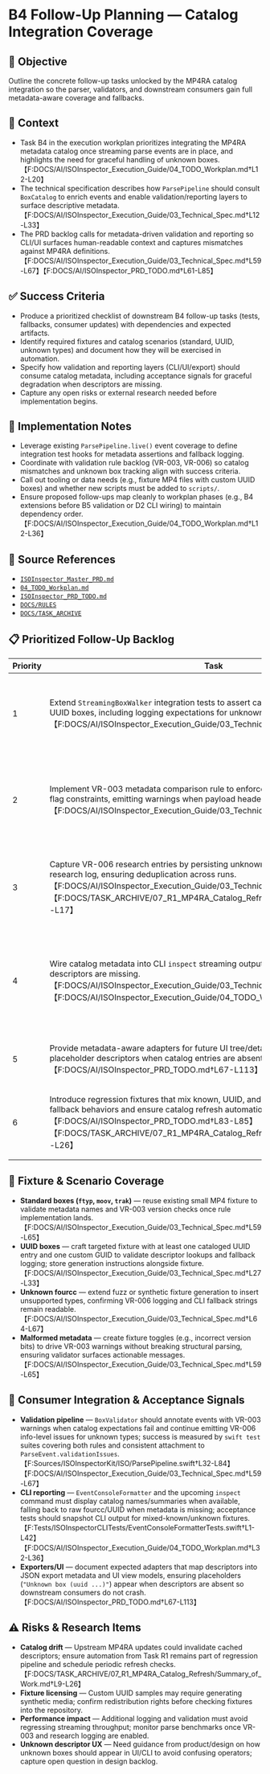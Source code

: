 # B4 Follow-Up Planning — Catalog Integration Coverage

## 🎯 Objective

Outline the concrete follow-up tasks unlocked by the MP4RA catalog integration so the parser, validators, and downstream
consumers gain full metadata-aware coverage and fallbacks.

## 🧩 Context

- Task B4 in the execution workplan prioritizes integrating the MP4RA metadata catalog once streaming parse events are
  in place, and highlights the need for graceful handling of unknown
  boxes.【F:DOCS/AI/ISOInspector_Execution_Guide/04_TODO_Workplan.md†L12-L20】
- The technical specification describes how `ParsePipeline` should consult `BoxCatalog` to enrich events and enable validation/reporting layers to surface descriptive metadata.【F:DOCS/AI/ISOInspector_Execution_Guide/03_Technical_Spec.md†L12-L33】
- The PRD backlog calls for metadata-driven validation and reporting so CLI/UI surfaces human-readable context and
  captures mismatches against MP4RA
  definitions.【F:DOCS/AI/ISOInspector_Execution_Guide/03_Technical_Spec.md†L59-L67】【F:DOCS/AI/ISOInspector_PRD_TODO.md†L61-L85】

## ✅ Success Criteria

- Produce a prioritized checklist of downstream B4 follow-up tasks (tests, fallbacks, consumer updates) with
  dependencies and expected artifacts.
- Identify required fixtures and catalog scenarios (standard, UUID, unknown types) and document how they will be
  exercised in automation.
- Specify how validation and reporting layers (CLI/UI/export) should consume catalog metadata, including acceptance
  signals for graceful degradation when descriptors are missing.
- Capture any open risks or external research needed before implementation begins.

## 🔧 Implementation Notes

- Leverage existing `ParsePipeline.live()` event coverage to define integration test hooks for metadata assertions and fallback logging.
- Coordinate with validation rule backlog (VR-003, VR-006) so catalog mismatches and unknown box tracking align with
  success criteria.
- Call out tooling or data needs (e.g., fixture MP4 files with custom UUID boxes) and whether new scripts must be added to `scripts/`.
- Ensure proposed follow-ups map cleanly to workplan phases (e.g., B4 extensions before B5 validation or D2 CLI wiring)
  to maintain dependency order.【F:DOCS/AI/ISOInspector_Execution_Guide/04_TODO_Workplan.md†L12-L36】

## 🧠 Source References

- [`ISOInspector_Master_PRD.md`](../AI/ISOViewer/ISOInspector_PRD_Full/ISOInspector_Master_PRD.md)
- [`04_TODO_Workplan.md`](../AI/ISOInspector_Execution_Guide/04_TODO_Workplan.md)
- [`ISOInspector_PRD_TODO.md`](../AI/ISOViewer/ISOInspector_PRD_TODO.md)
- [`DOCS/RULES`](../RULES)
- [`DOCS/TASK_ARCHIVE`](../TASK_ARCHIVE)

## 📋 Prioritized Follow-Up Backlog

| Priority | Task | Dependencies | Expected Artifacts |
|----------|------|--------------|--------------------|
| 1 | Extend `StreamingBoxWalker` integration tests to assert catalog lookups for standard and UUID boxes, including logging expectations for unknown identifiers.【F:DOCS/AI/ISOInspector_Execution_Guide/03_Technical_Spec.md†L27-L33】 | `ParsePipeline.live()` fixture harness; bundled MP4RA catalog. | New integration test covering `ParsePipeline.live()` event metadata; log snapshot or assertion utilities verifying single logging per unknown type. |
| 2 | Implement VR-003 metadata comparison rule to enforce MP4RA-defined version and flag constraints, emitting warnings when payload headers diverge.【F:DOCS/AI/ISOInspector_Execution_Guide/03_Technical_Spec.md†L59-L65】 | VR-003 spec; metadata-enriched events from Task 1. | Unit and integration tests in `BoxValidatorTests` validating mismatched version/flags; documentation updates describing VR-003 behavior. |
| 3 | Capture VR-006 research entries by persisting unknown box types with offsets into a research log, ensuring deduplication across runs.【F:DOCS/AI/ISOInspector_Execution_Guide/03_Technical_Spec.md†L64-L67】【F:DOCS/TASK_ARCHIVE/07_R1_MP4RA_Catalog_Refresh/Summary_of_Work.md†L9-L17】 | Task 1 logging utilities; research backlog process from R1. | New persistence helper and test ensuring unknown boxes append to research log; CLI flag docs for enabling/disabling logging. |
| 4 | Wire catalog metadata into CLI `inspect` streaming output with graceful fallback when descriptors are missing.【F:DOCS/AI/ISOInspector_Execution_Guide/03_Technical_Spec.md†L23-L33】【F:DOCS/AI/ISOInspector_Execution_Guide/04_TODO_Workplan.md†L32-L36】 | EventConsoleFormatter; CLI pipeline skeleton. | Updated console formatter tests showing name/summary usage and placeholder text for unknown descriptors; CLI acceptance test capturing sample output. |
| 5 | Provide metadata-aware adapters for future UI tree/detail panes, including placeholder descriptors when catalog entries are absent.【F:DOCS/AI/ISOInspector_PRD_TODO.md†L67-L113】 | Combine stores planned in Phase C; metadata-enriched events. | Interface contract document plus view model unit tests verifying fallback descriptors. |
| 6 | Introduce regression fixtures that mix known, UUID, and custom boxes to cover fallback behaviors and ensure catalog refresh automation stays effective.【F:DOCS/AI/ISOInspector_PRD_TODO.md†L83-L85】【F:DOCS/TASK_ARCHIVE/07_R1_MP4RA_Catalog_Refresh/Summary_of_Work.md†L9-L26】 | Task 1 harness; scripts for fixture generation. | New media samples under `Tests/media/` with README describing provenance; automation script updates in `scripts/`. |

## 🧪 Fixture & Scenario Coverage

- **Standard boxes (`ftyp`, `moov`, `trak`)** — reuse existing small MP4 fixture to validate metadata names and VR-003 version checks once rule implementation lands.【F:DOCS/AI/ISOInspector_Execution_Guide/03_Technical_Spec.md†L59-L65】
- **UUID boxes** — craft targeted fixture with at least one cataloged UUID entry and one custom GUID to validate
  descriptor lookups and fallback logging; store generation instructions alongside
  fixture.【F:DOCS/AI/ISOInspector_Execution_Guide/03_Technical_Spec.md†L27-L33】
- **Unknown fourcc** — extend fuzz or synthetic fixture generation to insert unsupported types, confirming VR-006
  logging and CLI fallback strings remain readable.【F:DOCS/AI/ISOInspector_Execution_Guide/03_Technical_Spec.md†L64-L67】
- **Malformed metadata** — create fixture toggles (e.g., incorrect version bits) to drive VR-003 warnings without
  breaking structural parsing, ensuring validator surfaces actionable
  messages.【F:DOCS/AI/ISOInspector_Execution_Guide/03_Technical_Spec.md†L59-L65】

## 🧰 Consumer Integration & Acceptance Signals

- **Validation pipeline** — `BoxValidator` should annotate events with VR-003 warnings when catalog expectations fail and continue emitting VR-006 info-level issues for unknown types; success is measured by `swift test` suites covering both rules and consistent attachment to `ParseEvent.validationIssues`.【F:Sources/ISOInspectorKit/ISO/ParsePipeline.swift†L32-L84】【F:DOCS/AI/ISOInspector_Execution_Guide/03_Technical_Spec.md†L59-L67】
- **CLI reporting** — `EventConsoleFormatter` and the upcoming `inspect` command must display catalog names/summaries when available, falling back to raw fourcc/UUID when metadata is missing; acceptance tests should snapshot CLI output for mixed-known/unknown fixtures.【F:Tests/ISOInspectorCLITests/EventConsoleFormatterTests.swift†L1-L42】【F:DOCS/AI/ISOInspector_Execution_Guide/04_TODO_Workplan.md†L32-L36】
- **Exporters/UI** — document expected adapters that map descriptors into JSON export metadata and UI view models, ensuring placeholders (`"Unknown box (uuid ...)"`) appear when descriptors are absent so downstream consumers do not crash.【F:DOCS/AI/ISOInspector_PRD_TODO.md†L67-L113】

## ⚠️ Risks & Research Items

- **Catalog drift** — Upstream MP4RA updates could invalidate cached descriptors; ensure automation from Task R1 remains
  part of regression pipeline and schedule periodic refresh
  checks.【F:DOCS/TASK_ARCHIVE/07_R1_MP4RA_Catalog_Refresh/Summary_of_Work.md†L9-L26】
- **Fixture licensing** — Custom UUID samples may require generating synthetic media; confirm redistribution rights
  before checking fixtures into the repository.
- **Performance impact** — Additional logging and validation must avoid regressing streaming throughput; monitor parse
  benchmarks once VR-003 and research logging are enabled.
- **Unknown descriptor UX** — Need guidance from product/design on how unknown boxes should appear in UI/CLI to avoid
  confusing operators; capture open question in design backlog.
